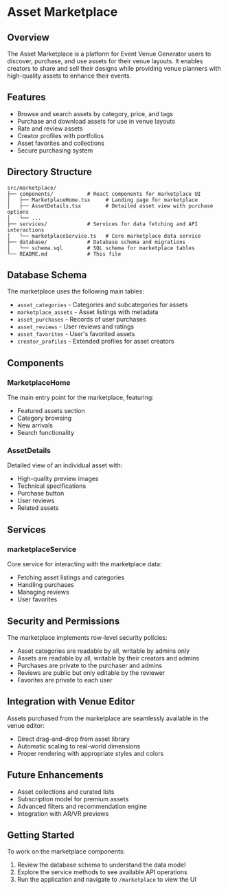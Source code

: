 # Asset Marketplace

## Overview
The Asset Marketplace is a platform for Event Venue Generator users to discover, purchase, and use assets for their venue layouts. It enables creators to share and sell their designs while providing venue planners with high-quality assets to enhance their events.

## Features
- Browse and search assets by category, price, and tags
- Purchase and download assets for use in venue layouts
- Rate and review assets
- Creator profiles with portfolios
- Asset favorites and collections
- Secure purchasing system

## Directory Structure
```
src/marketplace/
├── components/           # React components for marketplace UI
│   ├── MarketplaceHome.tsx     # Landing page for marketplace
│   ├── AssetDetails.tsx        # Detailed asset view with purchase options
│   └── ...
├── services/             # Services for data fetching and API interactions
│   └── marketplaceService.ts   # Core marketplace data service
├── database/             # Database schema and migrations
│   └── schema.sql        # SQL schema for marketplace tables
└── README.md             # This file
```

## Database Schema
The marketplace uses the following main tables:
- `asset_categories` - Categories and subcategories for assets
- `marketplace_assets` - Asset listings with metadata
- `asset_purchases` - Records of user purchases
- `asset_reviews` - User reviews and ratings
- `asset_favorites` - User's favorited assets
- `creator_profiles` - Extended profiles for asset creators

## Components
### MarketplaceHome
The main entry point for the marketplace, featuring:
- Featured assets section
- Category browsing
- New arrivals
- Search functionality

### AssetDetails
Detailed view of an individual asset with:
- High-quality preview images
- Technical specifications
- Purchase button
- User reviews
- Related assets

## Services
### marketplaceService
Core service for interacting with the marketplace data:
- Fetching asset listings and categories
- Handling purchases
- Managing reviews
- User favorites

## Security and Permissions
The marketplace implements row-level security policies:
- Asset categories are readable by all, writable by admins only
- Assets are readable by all, writable by their creators and admins
- Purchases are private to the purchaser and admins
- Reviews are public but only editable by the reviewer
- Favorites are private to each user

## Integration with Venue Editor
Assets purchased from the marketplace are seamlessly available in the venue editor:
- Direct drag-and-drop from asset library
- Automatic scaling to real-world dimensions
- Proper rendering with appropriate styles and colors

## Future Enhancements
- Asset collections and curated lists
- Subscription model for premium assets
- Advanced filters and recommendation engine
- Integration with AR/VR previews

## Getting Started
To work on the marketplace components:
1. Review the database schema to understand the data model
2. Explore the service methods to see available API operations
3. Run the application and navigate to `/marketplace` to view the UI 